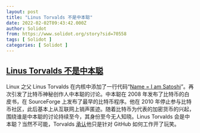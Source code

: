 ```yaml
---
layout: post
title: "Linus Torvalds 不是中本聪"
date: 2022-02-02T09:43:42.000Z
author: Solidot
from: https://www.solidot.org/story?sid=70558
tags: [ Solidot ]
categories: [ Solidot ]
---
```

<!--1643795022000-->
[Linus Torvalds 不是中本聪](https://www.solidot.org/story?sid=70558)
------

<div>
Linux 之父 Linus Torvalds 在内核中添加了一行代码“<a href="https://github.com/torvalds/linux/blob/ac632c504d0b881d7cfb44e3fdde3ec30eb548d9/Makefile#L6" target="_blank">Name = I am Satoshi</a>”。再次引发了比特币神秘创作人中本聪的讨论。中本聪在 2008 年发布了比特币的白皮书，在 SourceForge 上发布了最早的比特币程序。他在 2010 年停止参与比特币社区，此后基本上从互联网上销声匿迹。随着比特币为代表的加密货币的兴起，围绕谁是中本聪的讨论持续至今，其身份至今无人知晓。Linus Torvalds 会是中本聪？当然不可能，Torvalds <a href="https://www.zdnet.com/article/linus-torvalds-is-not-bitcoins-legendary-creator-satoshi-nakamoto/">承认</a>他只是针对 GitHub 如何工作开了玩笑。
</div>
